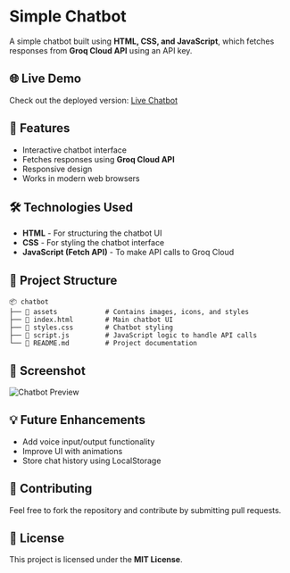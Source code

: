 # Simple Chatbot

A simple chatbot built using **HTML, CSS, and JavaScript**, which fetches responses from **Groq Cloud API** using an API key.

## 🌐 Live Demo
Check out the deployed version: [Live Chatbot](http://chatbotmkv.vercel.app)

## 🚀 Features
- Interactive chatbot interface
- Fetches responses using **Groq Cloud API**
- Responsive design
- Works in modern web browsers

## 🛠️ Technologies Used
- **HTML** - For structuring the chatbot UI
- **CSS** - For styling the chatbot interface
- **JavaScript (Fetch API)** - To make API calls to Groq Cloud

## 📂 Project Structure
```
📦 chatbot
├── 📂 assets            # Contains images, icons, and styles
├── 📜 index.html        # Main chatbot UI
├── 📜 styles.css        # Chatbot styling
├── 📜 script.js         # JavaScript logic to handle API calls
└── 📜 README.md         # Project documentation
```

## 📸 Screenshot
![Chatbot Preview](https://via.placeholder.com/600x300)

## 💡 Future Enhancements
- Add voice input/output functionality
- Improve UI with animations
- Store chat history using LocalStorage

## 🤝 Contributing
Feel free to fork the repository and contribute by submitting pull requests.

## 📜 License
This project is licensed under the **MIT License**.

